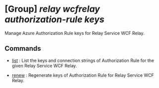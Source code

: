 # [Group] _relay wcfrelay authorization-rule keys_

Manage Azure Authorization Rule keys for Relay Service WCF Relay.

## Commands

- [list](/Commands/relay/wcfrelay/authorization-rule/keys/_list.md)
: List the keys and connection strings of Authorization Rule for the given Relay Service WCF Relay.

- [renew](/Commands/relay/wcfrelay/authorization-rule/keys/_renew.md)
: Regenerate keys of Authorization Rule for Relay Service WCF Relay.
